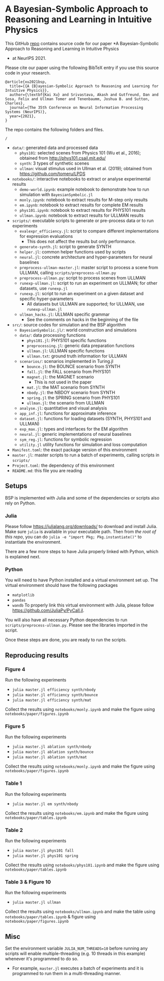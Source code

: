 # A Bayesian-Symbolic Approach to Reasoning and Learning in Intuitive Physics

This GitHub [repo](https://github.com/xukai92/bsp) contains source code for our paper *A Bayesian-Symbolic Approach to Reasoning and Learning in Intuitive Physics
* at NeurIPS 2021.

Please cite our paper using the following BibTeX entry if you use this source code in your research.
```
@article{xu2021bsp,
  title={{A {B}ayesian-Symbolic Approach to Reasoning and Learning for Intuitive Physics}},
  author={\textbf{Kai Xu} and Srivastava, Akash and Gutfreund, Dan and Sosa, Felix and Ullman Tomer and Tenenbaumm, Joshua B. and Sutton, Charles},
  journal={The 35th Conference on Neural Information Processing Systems (NeurIPS)},
  year={2021},
}
```

The repo contains the following folders and files.

`/`
- `data/`: generated data and processed data
    - `phys101`: selected scenes from Physics 101 (Wu et al., 2016); obtained from http://phys101.csail.mit.edu/
    - `synth`: 3 types of synthetic scenes
    - `ullman`: visual stimulus used in Ullman et al. (2019); obtained from https://github.com/tomeru/LPDS
- `notebooks/`: interactive notebooks to extract or analyse experimental results
    - `demo-world.ipynb`: example notebook to demonstrate how to run simulation with `BayesianSymbolic.jl`
    - `monly.ipynb`: notebook to extract results for M-step only results
    - `em.ipynb`: notebook to extract results for complete EM results
    - `phys101.ipynb`: notebook to extract results for PHYS101 results
    - `ullman.ipynb`: notebook to extract results for ULLMAN results
- `scripts/`: executable scripts to generate or pre-process data or to run experiments
    - `evalexpr_efficiency.jl`: script to compare different implementations for expression evaluations
        - This does not affect the results but only performance.
    - `generate-synth.jl`: script to generate SYNTH
    - `helper.jl`: common helper functions used by scripts
    - `neural.jl`: concrete architecture and hyper-parameters for neural baselines
    - `preprocess-ullman-master.jl`: master script to process a scene from ULLMAN, calling `scripts/preprocess-ullman.py`
    - `preprocess-ullman.py`: script to process scenes from ULLMAN
    - `runexp-ullman.jl`: script to run an experiment on ULLMAN; for other datasets, use `runexp.jl`
    - `runexp.jl`: script to run an experiment on a given dataset and specific hyper-parameters
        - All datasets but ULLMAN are supported; for ULLMAN, use `runexp-ullman.jl`
    - `ullman_hacks.jl`: ULLMAN specific grammar 
        - See the comments on hacks in the beginning of the file
- `src/`: source codes for simulation and the BSP algorithm
    - `BayesianSymbolic.jl/`: world construction and simulations
    - `data/`: data processing functions
        - `phys101.jl`: PHYS101 specific functions
        - `preprocessing.jl`: generic data preparation functions
        - `ullman.jl`: ULLMAN specific functions
        - `ullman.txt`: ground truth information for ULLMAN
    - `scenarios/`: scenarios implemented in Turing.jl
        - `bounce.jl`: the BOUNCE scenario from SYNTH
        - `fall.jl`: the FALL scenario from PHYS101
        - `magnet.jl`: the MAGNET scenario
            - This is not used in the paper
        - `mat.jl`: the MAT scenario from SYNTH
        - `nbody.jl`: the NBDOY scenario from SYNTH
        - `spring.jl` the SPRING scenario from PHYS101
        - `ullman.jl`: the scenario from ULLMAN
    - `analyse.jl`: quantitative and visual analysis
    - `app_inf.jl`: functions for approximate inference
    - `dataset.jl`: functions for loading datasets (SYNTH, PHYS101 and ULLMAN)
    - `exp_max.jl`: types and interfaces for the EM algorithm
    - `neural.jl`: generic implementations of neural baselines
    - `sym_reg.jl`: functions for symbolic regression
    - `utility.jl` utility functions for simulation and loss computation
- `Manifest.toml`: the exact package version of this environment
- `master.jl`: master scripts to run a batch of experiments, calling scripts in `scripts/`
- `Project.toml`: the dependency of this environment
- `README.md`: this file you are reading

## Setups

BSP is implemented with Julia and some of the dependencies or scripts also rely on Python.

### Julia

Please follow https://julialang.org/downloads/ to download and install Julia.
Make sure `julia` is available in your executable path.
Then from *the root of this repo*, you can do `julia -e "import Pkg; Pkg.instantiate()"` to instantiate the environment.

There are a few more steps to have Julia properly linked with Python, which is explained next.

### Python

You will need to have Python installed and a virtual environment set up.
The virtual environment should have the following packages
- `matplotlib`
- `pandas`
- `wandb`
To properly link this virtual environment with Julia, please follow https://github.com/JuliaPy/PyCall.jl.

You will also have all necessary Python dependencies to run `scripts/preprocess-ullman.py`.
Please see the libraries imported in the script.

Once these steps are done, you are ready to run the scripts.

## Reproducing results

### Figure 4

Run the following experiments
- `julia master.jl efficiency synth/nbody`
- `julia master.jl efficiency synth/bounce`
- `julia master.jl efficiency synth/mat`

Collect the results using `notebooks/monly.ipynb` and make the figure using `notebooks/paper/figures.ipynb`

### Figure 5

Run the following experiments
- `julia master.jl ablation synth/nbody`
- `julia master.jl ablation synth/bounce`
- `julia master.jl ablation synth/mat`

Collect the results using `notebooks/monly.ipynb` and make the figure using `notebooks/paper/figures.ipynb`

### Table 1

Run the following experiments
- `julia master.jl em synth/nbody`

Collect the results using `notebooks/em.ipynb` and make the figure using `notebooks/paper/tables.ipynb`

### Table 2

Run the following experiments
- `julia master.jl phys101 fall`
- `julia master.jl phys101 spring`

Collect the results using `notebooks/phys101.ipynb` and make the figure using `notebooks/paper/tables.ipynb`

### Table 3 & Figure 10

Run the following experiments
- `julia master.jl ullman`

Collect the results using `notebooks/ullman.ipynb` and make the table using `notebooks/paper/tables.ipynb` & figure using `notebooks/paper/figures.ipynb`

## Misc

Set the environment variable `JULIA_NUM_THREADS=10` before running any scripts will enable multiple-threading (e.g. 10 threads in this example) whenever it's programmed to do so.
- For example, `master.jl` executes a batch of experiments and it is programmed to run them in a multi-threading manner.
